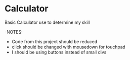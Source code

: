# Calculator
Basic Calculator use to determine my skill

-NOTES:

- Code from this project should be reduced
- click should be changed with mousedown for touchpad
- I should be using buttons instead of small divs

